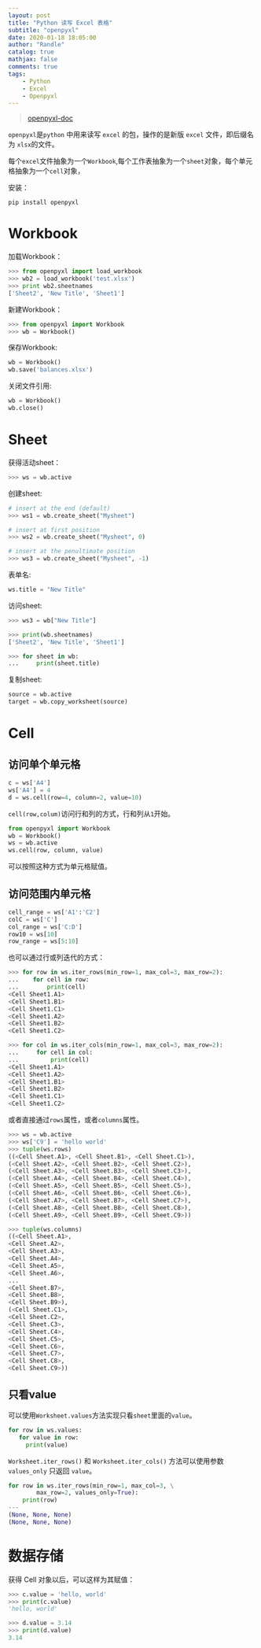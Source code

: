 ```yaml
---
layout: post
title: "Python 读写 Excel 表格"
subtitle: "openpyxl"
date: 2020-01-18 18:05:00
author: "Randle"
catalog: true
mathjax: false
comments: true
tags:
    - Python
    - Excel
    - Openpyxl
---
```


> [openpyxl-doc](https://openpyxl.readthedocs.io/en/stable/index.html)

`openpyxl`是`python` 中用来读写 `excel` 的包，操作的是新版 `excel` 文件，即后缀名为 `xlsx`的文件。

每个`excel`文件抽象为一个`Workbook`,每个工作表抽象为一个`sheet`对象，每个单元格抽象为一个`cell`对象，

安装：

```
pip install openpyxl
```

# Workbook

加载Workbook：
```python
>>> from openpyxl import load_workbook
>>> wb2 = load_workbook('test.xlsx')
>>> print wb2.sheetnames
['Sheet2', 'New Title', 'Sheet1']
```

新建Workbook：
```python
>>> from openpyxl import Workbook
>>> wb = Workbook()
```

保存Workbook:
```python
wb = Workbook()
wb.save('balances.xlsx')
```

关闭文件引用:
```python
wb = Workbook()
wb.close()
```

# Sheet

获得活动sheet：
```python
>>> ws = wb.active
```

创建sheet:
```python
# insert at the end (default)
>>> ws1 = wb.create_sheet("Mysheet") 

# insert at first position
>>> ws2 = wb.create_sheet("Mysheet", 0) 

# insert at the penultimate position
>>> ws3 = wb.create_sheet("Mysheet", -1) 
```

表单名:
```python
ws.title = "New Title"
```

访问sheet:
```python
>>> ws3 = wb["New Title"]

>>> print(wb.sheetnames)
['Sheet2', 'New Title', 'Sheet1']

>>> for sheet in wb:
...     print(sheet.title)
```

复制sheet:
```python
source = wb.active
target = wb.copy_worksheet(source)
```

# Cell

## 访问单个单元格

```python
c = ws['A4']
ws['A4'] = 4
d = ws.cell(row=4, column=2, value=10)
```
`cell(row,colum)`访问行和列的方式，行和列从`1`开始。
 
```python
from openpyxl import Workbook
wb = Workbook()
ws = wb.active
ws.cell(row, column, value)
```
可以按照这种方式为单元格赋值。  



## 访问范围内单元格

```python
cell_range = ws['A1':'C2']
colC = ws['C']
col_range = ws['C:D']
row10 = ws[10]
row_range = ws[5:10]
```
也可以通过行或列迭代的方式：

```python
>>> for row in ws.iter_rows(min_row=1, max_col=3, max_row=2):
...    for cell in row:
...        print(cell)
<Cell Sheet1.A1>
<Cell Sheet1.B1>
<Cell Sheet1.C1>
<Cell Sheet1.A2>
<Cell Sheet1.B2>
<Cell Sheet1.C2>
```

```python
>>> for col in ws.iter_cols(min_row=1, max_col=3, max_row=2):
...     for cell in col:
...         print(cell)
<Cell Sheet1.A1>
<Cell Sheet1.A2>
<Cell Sheet1.B1>
<Cell Sheet1.B2>
<Cell Sheet1.C1>
<Cell Sheet1.C2>
```
或者直接通过`rows`属性，或者`columns`属性。

```python
>>> ws = wb.active
>>> ws['C9'] = 'hello world'
>>> tuple(ws.rows)
((<Cell Sheet.A1>, <Cell Sheet.B1>, <Cell Sheet.C1>),
(<Cell Sheet.A2>, <Cell Sheet.B2>, <Cell Sheet.C2>),
(<Cell Sheet.A3>, <Cell Sheet.B3>, <Cell Sheet.C3>),
(<Cell Sheet.A4>, <Cell Sheet.B4>, <Cell Sheet.C4>),
(<Cell Sheet.A5>, <Cell Sheet.B5>, <Cell Sheet.C5>),
(<Cell Sheet.A6>, <Cell Sheet.B6>, <Cell Sheet.C6>),
(<Cell Sheet.A7>, <Cell Sheet.B7>, <Cell Sheet.C7>),
(<Cell Sheet.A8>, <Cell Sheet.B8>, <Cell Sheet.C8>),
(<Cell Sheet.A9>, <Cell Sheet.B9>, <Cell Sheet.C9>))
```

```python
>>> tuple(ws.columns)
((<Cell Sheet.A1>,
<Cell Sheet.A2>,
<Cell Sheet.A3>,
<Cell Sheet.A4>,
<Cell Sheet.A5>,
<Cell Sheet.A6>,
...
<Cell Sheet.B7>,
<Cell Sheet.B8>,
<Cell Sheet.B9>),
(<Cell Sheet.C1>,
<Cell Sheet.C2>,
<Cell Sheet.C3>,
<Cell Sheet.C4>,
<Cell Sheet.C5>,
<Cell Sheet.C6>,
<Cell Sheet.C7>,
<Cell Sheet.C8>,
<Cell Sheet.C9>))
```
## 只看value
可以使用`Worksheet.values`方法实现只看`sheet`里面的`value`。

```python
for row in ws.values:
   for value in row:
     print(value)
```
`Worksheet.iter_rows()` 和 `Worksheet.iter_cols()` 方法可以使用参数 `values_only` 只返回 `value`。
```python
for row in ws.iter_rows(min_row=1, max_col=3, \
		max_row=2, values_only=True):
    print(row)
---
(None, None, None)
(None, None, None)
```

# 数据存储

获得 Cell 对象以后，可以这样为其赋值：
```python
>>> c.value = 'hello, world'
>>> print(c.value)
'hello, world'

>>> d.value = 3.14
>>> print(d.value)
3.14
```
